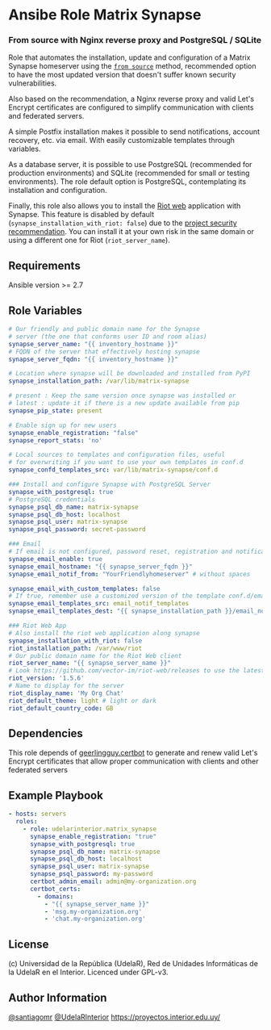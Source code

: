 # Ansibe Role Matrix Synapse
### From source with Nginx reverse proxy and PostgreSQL / SQLite

Role that automates the installation, update and configuration of a Matrix Synapse homeserver using the [`from source`](https://github.com/matrix-org/synapse/blob/master/INSTALL.md#installing-from-source) method, recommended option to have the most updated version that doesn't suffer known security vulnerabilities.

Also based on the recommendation, a Nginx reverse proxy and valid Let's Encrypt certificates are configured to simplify communication with clients and federated servers.

A simple Postfix installation makes it possible to send notifications, account recovery, etc. via email. With easily customizable templates through variables.

As a database server, it is possible to use PostgreSQL (recommended for production environments) and SQLite (recommended for small or testing environments). The role default option is PostgreSQL, contemplating its installation and configuration.

Finally, this role also allows you to install the [Riot web](https://riot.im/app/#/welcome) application with Synapse. This feature is disabled by default (`synapse_installation_with_riot: false`) due to the [project security recommendation](https://github.com/vector-im/riot-web/#important-security-note). You can install it at your own risk in the same domain or using a different one for Riot (`riot_server_name`).

Requirements
------------

Ansible version >= 2.7

Role Variables
--------------

```yaml
# Our friendly and public domain name for the Synapse
# server (the one that conforms user ID and room alias)
synapse_server_name: "{{ inventory_hostname }}"
# FQDN of the server that effectively hosting synapse
synapse_server_fqdn: "{{ inventory_hostname }}"

# Location where synapse will be downloaded and installed from PyPI
synapse_installation_path: /var/lib/matrix-synapse

# present : Keep the same version once synapse was installed or
# latest : update it if there is a new update available from pip
synapse_pip_state: present

# Enable sign up for new users
synapse_enable_registration: "false"
synapse_report_stats: 'no'

# Local sources to templates and configuration files, useful
# for overwriting if you want to use your own templates in conf.d
synapse_confd_templates_src: var/lib/matrix-synapse/conf.d

### Install and configure Synapse with PostgreSQL Server
synapse_with_postgresql: true
# PostgreSQL credentials
synapse_psql_db_name: matrix-synapse
synapse_psql_db_host: localhost
synapse_psql_user: matrix-synapse
synapse_psql_password: secret-password

### Email
# If email is not configured, password reset, registration and notifications via email will be disabled.
synapse_email_enable: true
synapse_email_hostname: "{{ synapse_server_fqdn }}"
synapse_email_notif_from: "YourFriendlyhomeserver" # without spaces

synapse_email_with_custom_templates: false
# If true, remember use a customized version of the template conf.d/email.yaml.j2 to reference them
synapse_email_templates_src: email_notif_templates
synapse_email_templates_dest: "{{ synapse_installation_path }}/email_notif_templates"

### Riot Web App
# Also install the riot web application along synapse
synapse_installation_with_riot: false
riot_installation_path: /var/www/riot
# Our public domain name for the Riot Web client
riot_server_name: "{{ synapse_server_name }}"
# Look https://github.com/vector-im/riot-web/releases to use the latest version
riot_version: '1.5.6'
# Name to display for the server
riot_display_name: 'My Org Chat'
riot_default_theme: light # light or dark
riot_default_country_code: GB
```

Dependencies
------------

This role depends of [geerlingguy.certbot](https://galaxy.ansible.com/geerlingguy/certbot) to generate and renew valid Let's Encrypt certificates that allow proper communication with clients and other federated servers

Example Playbook
----------------

```yaml
- hosts: servers
  roles:
    - role: udelarinterior.matrix_synapse
      synapse_enable_registration: "true"
      synapse_with_postgresql: true
      synapse_psql_db_name: matrix-synapse
      synapse_psql_db_host: localhost
      synapse_psql_user: matrix-synapse
      synapse_psql_password: my-password
      certbot_admin_email: admin@my-organization.org
      certbot_certs:
        - domains:
          - "{{ synapse_server_name }}"
          - 'msg.my-organization.org'
          - 'chat.my-organization.org'
```

License
-------

(c) Universidad de la República (UdelaR), Red de Unidades Informáticas de la UdelaR en el Interior. Licenced under GPL-v3.


Author Information
------------------

[@santiagomr](https://github.com/santiagomr)
[@UdelaRInterior](https://github.com/UdelaRInterior)
https://proyectos.interior.edu.uy/